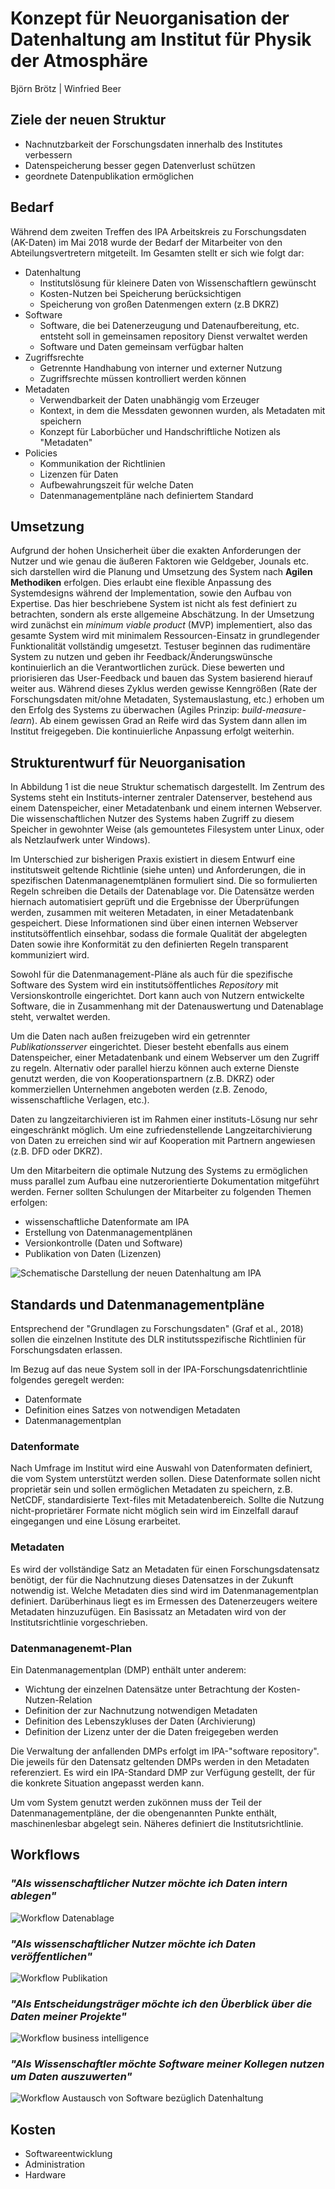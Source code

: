 Konzept für Neuorganisation der Datenhaltung am Institut für Physik der Atmosphäre
===================================================================================

Björn Brötz | Winfried Beer

## Ziele der neuen Struktur

+ Nachnutzbarkeit der Forschungsdaten innerhalb des Institutes verbessern
+ Datenspeicherung besser gegen Datenverlust schützen
+ geordnete Datenpublikation ermöglichen

## Bedarf

Während dem zweiten Treffen des IPA Arbeitskreis zu Forschungsdaten (AK-Daten) im Mai 2018 wurde der Bedarf der Mitarbeiter von den Abteilungsvertretern mitgeteilt. Im Gesamten stellt er sich wie folgt dar:

+ Datenhaltung
    - Institutslösung für kleinere Daten von Wissenschaftlern gewünscht
    - Kosten-Nutzen bei Speicherung berücksichtigen
    - Speicherung von großen Datenmengen extern (z.B DKRZ)
+ Software
    - Software, die bei Datenerzeugung und Datenaufbereitung, etc. entsteht soll in gemeinsamen repository Dienst verwaltet werden
    - Software und Daten gemeinsam verfügbar halten
+ Zugriffsrechte
    - Getrennte Handhabung von interner und externer Nutzung
    - Zugriffsrechte müssen kontrolliert werden können
+ Metadaten
    - Verwendbarkeit der Daten unabhängig vom Erzeuger
    - Kontext, in dem die Messdaten gewonnen wurden, als Metadaten mit speichern
    - Konzept für Laborbücher und Handschriftliche Notizen als "Metadaten"
+ Policies 
    - Kommunikation der Richtlinien
    - Lizenzen für Daten 
    - Aufbewahrungszeit für welche Daten
    - Datenmanagementpläne nach definiertem Standard

## Umsetzung 

Aufgrund der hohen Unsicherheit über die exakten Anforderungen der Nutzer und wie genau die äußeren Faktoren wie Geldgeber, Jounals etc. sich darstellen wird die Planung und Umsetzung des System nach **Agilen Methodiken** erfolgen. Dies erlaubt eine flexible Anpassung des Systemdesigns während der Implementation, sowie den Aufbau von Expertise. Das hier beschriebene System ist nicht als fest definiert zu betrachten, sondern als erste allgemeine Abschätzung. In der Umsetzung wird zunächst ein *minimum viable product* (MVP) implementiert, also das gesamte System wird mit minimalem Ressourcen-Einsatz in grundlegender Funktionalität vollständig umgesetzt. Testuser beginnen das rudimentäre System zu nutzen und geben ihr Feedback/Änderungswünsche kontinuierlich an die Verantwortlichen zurück. Diese bewerten und priorisieren das User-Feedback und bauen das System basierend hierauf weiter aus. Während dieses Zyklus werden gewisse Kenngrößen (Rate der Forschungsdaten mit/ohne Metadaten, Systemauslastung, etc.) erhoben um den Erfolg des Systems zu überwachen (Agiles Prinzip: *build-measure-learn*). Ab einem gewissen Grad an Reife wird das System dann allen im Institut freigegeben. Die kontinuierliche Anpassung erfolgt weiterhin.  

## Strukturentwurf für Neuorganisation

In Abbildung 1 ist die neue Struktur schematisch dargestellt. Im Zentrum des Systems steht ein Instituts-interner zentraler Datenserver, bestehend aus einem Datenspeicher, einer Metadatenbank und einem internen Webserver. Die wissenschaftlichen Nutzer des Systems haben Zugriff zu diesem Speicher in gewohnter Weise (als gemountetes Filesystem unter Linux, oder als Netzlaufwerk unter Windows). 

Im Unterschied zur bisherigen Praxis existiert in diesem Entwurf eine institutsweit geltende Richtlinie (siehe unten) und Anforderungen, die in spezifischen Datenmanagenemtplänen formuliert sind. Die so formulierten Regeln schreiben die Details der Datenablage vor. Die Datensätze werden hiernach automatisiert geprüft und die Ergebnisse der Überprüfungen werden, zusammen mit weiteren Metadaten, in einer Metadatenbank gespeichert. Diese Informationen sind über einen internen Webserver institutsöffentlich einsehbar, sodass die formale Qualität der abgelegten Daten sowie ihre Konformität zu den definierten Regeln transparent kommuniziert wird.

Sowohl für die Datenmanagement-Pläne als auch für die spezifische Software des System wird ein institutsöffentliches *Repository* mit Versionskontrolle eingerichtet. Dort kann auch von Nutzern entwickelte Software, die in Zusammenhang mit der Datenauswertung und Datenablage steht, verwaltet werden. 

Um die Daten nach außen freizugeben wird ein getrennter *Publikationsserver* eingerichtet. Dieser besteht ebenfalls aus einem Datenspeicher, einer Metadatenbank und einem Webserver um den Zugriff zu regeln. Alternativ oder parallel hierzu können auch externe Dienste genutzt werden, die von Kooperationspartnern (z.B. DKRZ) oder kommerziellen Unternehmen angeboten werden (z.B. Zenodo, wissenschaftliche Verlagen, etc.).

Daten zu langzeitarchivieren ist im Rahmen einer instituts-Lösung nur sehr eingeschränkt möglich. Um eine zufriedenstellende Langzeitarchivierung von Daten zu erreichen sind wir auf Kooperation mit Partnern angewiesen (z.B. DFD oder DKRZ).

 
Um den Mitarbeitern die optimale Nutzung des Systems zu ermöglichen muss parallel zum Aufbau eine nutzerorientierte Dokumentation mitgeführt werden. Ferner sollten Schulungen der Mitarbeiter zu folgenden Themen erfolgen:

+ wissenschaftliche Datenformate am IPA
+ Erstellung von Datenmanagementplänen
+ Versionkontrolle (Daten und Software)
+ Publikation von Daten (Lizenzen)

![Schematische Darstellung der neuen Datenhaltung am IPA](fig/IPA_Datenhaltung.png)

## Standards und Datenmanagementpläne

Entsprechend der "Grundlagen zu Forschungsdaten" (Graf et al., 2018) sollen die einzelnen Institute des DLR institutsspezifische Richtlinien für Forschungsdaten erlassen.

Im Bezug auf das neue System soll in der IPA-Forschungsdatenrichtlinie folgendes geregelt werden:

+ Datenformate
+ Definition eines Satzes von notwendigen Metadaten
+ Datenmanagementplan

### Datenformate

Nach Umfrage im Institut wird eine Auswahl von Datenformaten definiert, die vom System unterstützt werden sollen. Diese Datenformate sollen nicht proprietär sein und sollen ermöglichen Metadaten zu speichern, z.B. NetCDF, standardisierte Text-files mit Metadatenbereich. Sollte die Nutzung nicht-proprietärer Formate nicht möglich sein wird im Einzelfall darauf eingegangen und eine Lösung erarbeitet.    

### Metadaten

Es wird der vollständige Satz an Metadaten für einen Forschungsdatensatz benötigt, der für die Nachnutzung dieses Datensatzes in der Zukunft notwendig ist. Welche Metadaten dies sind wird im Datenmanagementplan definiert. Darüberhinaus liegt es im Ermessen des Datenerzeugers weitere Metadaten hinzuzufügen. Ein Basissatz an Metadaten wird von der Institutsrichtlinie vorgeschrieben.

### Datenmanagenemt-Plan

Ein Datenmanagementplan (DMP) enthält unter anderem:

+ Wichtung der einzelnen Datensätze unter Betrachtung der Kosten-Nutzen-Relation
+ Definition der zur Nachnutzung notwendigen Metadaten
+ Definition des Lebenszykluses der Daten (Archivierung)
+ Definition der Lizenz unter der die Daten freigegeben werden
  
Die Verwaltung der anfallenden DMPs erfolgt im IPA-"software repository". Die jeweils für den Datensatz geltenden DMPs werden in den Metadaten referenziert. Es wird ein IPA-Standard DMP zur Verfügung gestellt, der für die konkrete Situation angepasst werden kann.

Um vom System genutzt werden zukönnen muss der Teil der Datenmanagementpläne, der die obengenannten Punkte enthält, maschinenlesbar abgelegt sein. Näheres definiert die Institutsrichtlinie.

## Workflows

### *"Als wissenschaftlicher Nutzer möchte ich Daten intern ablegen"*

![Workflow Datenablage](fig/Workflow_IPA_store.png)

### *"Als wissenschaftlicher Nutzer möchte ich Daten veröffentlichen"*
![Workflow Publikation](fig/Workflow_IPA_publish.png)

### *"Als Entscheidungsträger möchte ich den Überblick über die Daten meiner Projekte"*
![Workflow *business intelligence*](fig/Workflow_IPA_bi.png)

### *"Als Wissenschaftler möchte Software meiner Kollegen nutzen um Daten auszuwerten"*
![Workflow Austausch von Software bezüglich Datenhaltung](fig/Workflow_IPA_develop.png)

## Kosten

+ Softwareentwicklung
+ Administration
+ Hardware
